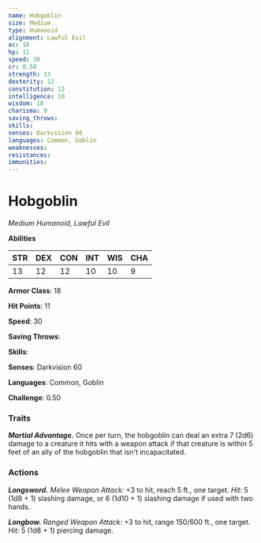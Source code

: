 ```yaml
---
name: Hobgoblin
size: Medium
type: Humanoid
alignment: Lawful Evil
ac: 18
hp: 11
speed: 30
cr: 0.50
strength: 13
dexterity: 12
constitution: 12
intelligence: 10
wisdom: 10
charisma: 9
saving_throws: 
skills: 
senses: Darkvision 60
languages: Common, Goblin
weaknesses:
resistances:
immunities:
---
```


# Hobgoblin

*Medium Humanoid, Lawful Evil*

**Abilities**

| STR | DEX | CON | INT | WIS | CHA |
| --- | --- | --- | --- | --- | --- |
| 13 | 12 | 12 | 10 | 10 | 9 |

**Armor Class**: 18

**Hit Points**: 11

**Speed**: 30

**Saving Throws**: 

**Skills**: 

**Senses**: Darkvision 60

**Languages**: Common, Goblin

**Challenge**: 0.50


### Traits
***Martial Advantage.*** Once per turn, the hobgoblin can deal an extra 7 (2d6) damage to a creature it hits with a weapon attack if that creature is within 5 feet of an ally of the hobgoblin that isn't incapacitated.

### Actions
***Longsword.*** *Melee Weapon Attack:* +3 to hit, reach 5 ft., one target. *Hit:* 5 (1d8 + 1) slashing damage, or 6 (1d10 + 1) slashing damage if used with two hands. 

***Longbow.*** *Ranged Weapon Attack:* +3 to hit, range 150/600 ft., one target. *Hit:* 5 (1d8 + 1) piercing damage.

